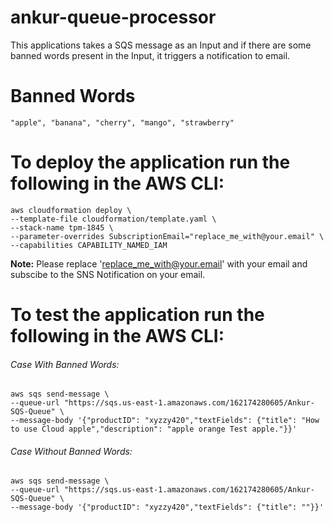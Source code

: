 # ankur-queue-processor
This applications takes a SQS message as an Input and if there are some banned words present in the Input, it triggers a notification to email.

# Banned Words
```
"apple", "banana", "cherry", "mango", "strawberry"
```

# To deploy the application run the following in the AWS CLI:
```
aws cloudformation deploy \
--template-file cloudformation/template.yaml \
--stack-name tpm-1845 \
--parameter-overrides SubscriptionEmail="replace_me_with@your.email" \
--capabilities CAPABILITY_NAMED_IAM
```
**Note:** Please replace 'replace_me_with@your.email' with your email and subscibe to the SNS Notification on your email.

# To test the application run the following in the AWS CLI:

###### Case With Banned Words:
```
aws sqs send-message \
--queue-url "https://sqs.us-east-1.amazonaws.com/162174280605/Ankur-SQS-Queue" \
--message-body '{"productID": "xyzzy420","textFields": {"title": "How to use Cloud apple","description": "apple orange Test apple."}}'
```

###### Case Without Banned Words:
```
aws sqs send-message \
--queue-url "https://sqs.us-east-1.amazonaws.com/162174280605/Ankur-SQS-Queue" \
--message-body '{"productID": "xyzzy420","textFields": {"title": ""}}'
```
